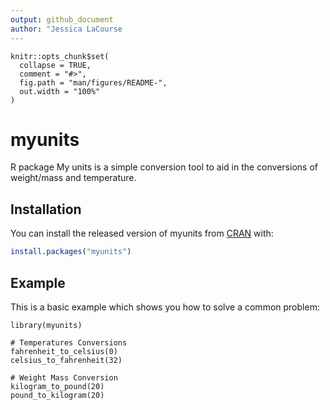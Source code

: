 ```yaml
---
output: github_document
author: "Jessica LaCourse
---
```


```{r, include = FALSE}
knitr::opts_chunk$set(
  collapse = TRUE,
  comment = "#>",
  fig.path = "man/figures/README-",
  out.width = "100%"
)
```

# myunits

<!-- badges: start -->
<!-- badges: end -->
R package
My units is a simple conversion tool to aid in the conversions of weight/mass and temperature. 

## Installation

You can install the released version of myunits from [CRAN](https://CRAN.R-project.org) with:

``` r
install.packages("myunits")
```

## Example

This is a basic example which shows you how to solve a common problem:

```{r example}
library(myunits)

# Temperatures Conversions
fahrenheit_to_celsius(0)
celsius_to_fahrenheit(32)

# Weight Mass Conversion
kilogram_to_pound(20)
pound_to_kilogram(20)

```

